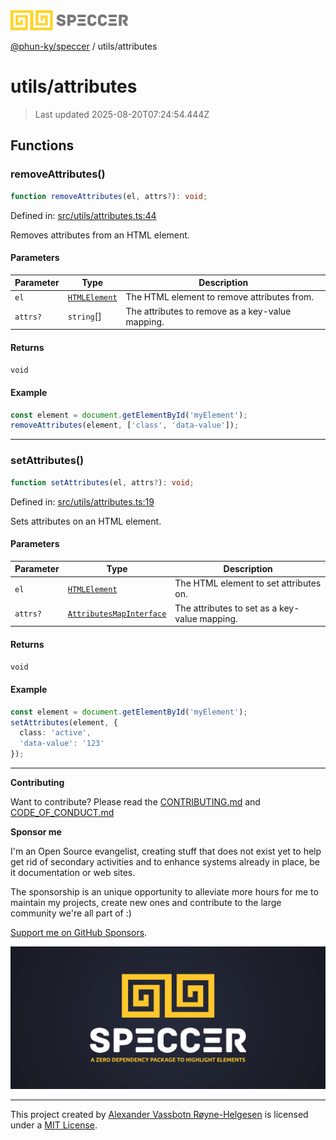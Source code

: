 <div><img alt="SPECCER logo" src="https://raw.githubusercontent.com/phun-ky/speccer/main/public/logo-speccer-horizontal-colored-package.svg?raw=true" style="max-height:32px;"/></div>

[@phun-ky/speccer](../README.md) / utils/attributes

# utils/attributes

> Last updated 2025-08-20T07:24:54.444Z

## Functions

### removeAttributes()

```ts
function removeAttributes(el, attrs?): void;
```

Defined in:
[src/utils/attributes.ts:44](https://github.com/phun-ky/speccer/blob/main/src/utils/attributes.ts#L44)

Removes attributes from an HTML element.

#### Parameters

| Parameter | Type                                                                    | Description                                      |
| --------- | ----------------------------------------------------------------------- | ------------------------------------------------ |
| `el`      | [`HTMLElement`](https://developer.mozilla.org/docs/Web/API/HTMLElement) | The HTML element to remove attributes from.      |
| `attrs?`  | `string`\[]                                                             | The attributes to remove as a key-value mapping. |

#### Returns

`void`

#### Example

```ts
const element = document.getElementById('myElement');
removeAttributes(element, ['class', 'data-value']);
```

---

### setAttributes()

```ts
function setAttributes(el, attrs?): void;
```

Defined in:
[src/utils/attributes.ts:19](https://github.com/phun-ky/speccer/blob/main/src/utils/attributes.ts#L19)

Sets attributes on an HTML element.

#### Parameters

| Parameter | Type                                                                                 | Description                                   |
| --------- | ------------------------------------------------------------------------------------ | --------------------------------------------- |
| `el`      | [`HTMLElement`](https://developer.mozilla.org/docs/Web/API/HTMLElement)              | The HTML element to set attributes on.        |
| `attrs?`  | [`AttributesMapInterface`](../types/interfaces/attributes.md#attributesmapinterface) | The attributes to set as a key-value mapping. |

#### Returns

`void`

#### Example

```ts
const element = document.getElementById('myElement');
setAttributes(element, {
  class: 'active',
  'data-value': '123'
});
```

---

**Contributing**

Want to contribute? Please read the
[CONTRIBUTING.md](https://github.com/phun-ky/speccer/blob/main/CONTRIBUTING.md)
and
[CODE_OF_CONDUCT.md](https://github.com/phun-ky/speccer/blob/main/CODE_OF_CONDUCT.md)

**Sponsor me**

I'm an Open Source evangelist, creating stuff that does not exist yet to help
get rid of secondary activities and to enhance systems already in place, be it
documentation or web sites.

The sponsorship is an unique opportunity to alleviate more hours for me to
maintain my projects, create new ones and contribute to the large community
we're all part of :)

[Support me on GitHub Sponsors](https://github.com/sponsors/phun-ky).

![Speccer banner, with logo and slogan: A zero dependency package to annotate or highlight elements](https://github.com/phun-ky/speccer/blob/main/public/speccer-banner.png?raw=true)

---

This project created by [Alexander Vassbotn Røyne-Helgesen](http://phun-ky.net)
is licensed under a [MIT License](https://choosealicense.com/licenses/mit/).
